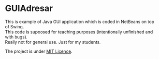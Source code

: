 # GUIAdresar

This is example of Java GUI application which is coded in NetBeans on top of Swing.<br />
This code is supoosed for teaching purposes (intentionally unfinished and with bugs).<br />
Really not for general use. Just for my students.

The project is under [MIT Licence](https://github.com/MilanKerslager/GUI-Adresar/blob/master/LICENSE.txt).


